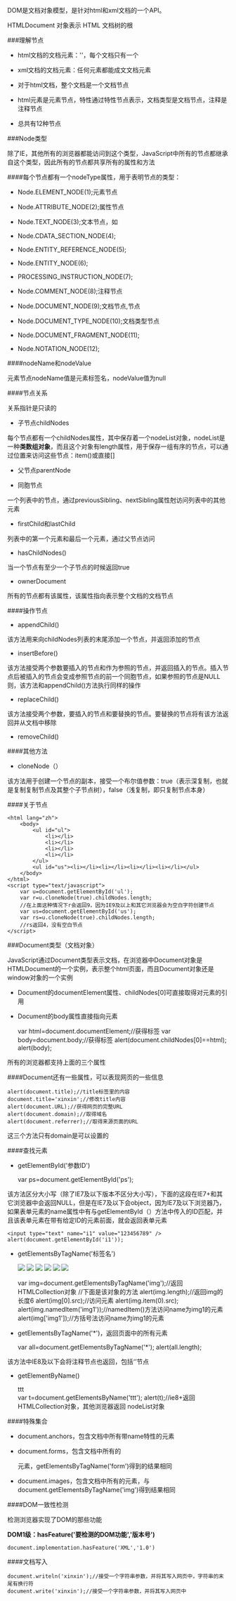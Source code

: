 
DOM是文档对象模型，是针对html和xml文档的一个API。

HTMLDocument 对象表示 HTML 文档树的根

###理解节点

+ html文档的文档元素：'<html>'，每个文档只有一个   

+ xml文档的文档元素：任何元素都能成文文档元素    

+ 对于html文档，整个文档是一个文档节点    

+ html元素是元素节点，特性通过特性节点表示，文档类型是文档节点，注释是注释节点    

+ 总共有12种节点

###Node类型

除了IE，其他所有的浏览器都能访问到这个类型，JavaScript中所有的节点都继承自这个类型，因此所有的节点都共享所有的属性和方法

####每个节点都有一个nodeType属性，用于表明节点的类型：

+ Node.ELEMENT_NODE(1);元素节点

+ Node.ATTRIBUTE_NODE(2);属性节点

+ Node.TEXT_NODE(3);文本节点，如<p>

+ Node.CDATA_SECTION_NODE(4);

+ Node.ENTITY_REFERENCE_NODE(5);

+ Node.ENTITY_NODE(6);

+ PROCESSING_INSTRUCTION_NODE(7);

+ Node.COMMENT_NODE(8);注释节点

+ Node.DOCUMENT_NODE(9);文档节点,<html>节点

+ Node.DOCUMENT_TYPE_NODE(10);文档类型节点

+ Node.DOCUMENT_FRAGMENT_NODE(11);

+ Node.NOTATION_NODE(12);

####nodeName和nodeValue

元素节点nodeName值是元素标签名，nodeValue值为null

####节点关系

关系指针是只读的

+ 子节点childNodes

每个节点都有一个childNodes属性，其中保存着一个nodeList对象，nodeList是一种**类数组对象**，而且这个对象有length属性，用于保存一组有序的节点，可以通过位置来访问这些节点：item()或直接[]

+ 父节点parentNode

+ 同胞节点

一个列表中的节点，通过previousSibling、nextSibling属性尅访问列表中的其他元素

+ firstChild和lastChild

列表中的第一个元素和最后一个元素，通过父节点访问

+ hasChildNodes()

当一个节点有至少一个子节点的时候返回true

+ ownerDocument

所有的节点都有该属性，该属性指向表示整个文档的文档节点

####操作节点

+ appendChild()

该方法用来向childNodes列表的末尾添加一个节点，并返回添加的节点

+ insertBefore()

该方法接受两个参数要插入的节点和作为参照的节点，并返回插入的节点。插入节点后被插入的节点会变成参照节点的前一个同胞节点，如果参照的节点是NULL则，该方法和appendChild()方法执行同样的操作

+ replaceChild()

该方法接受两个参数，要插入的节点和要替换的节点。要替换的节点将有该方法返回并从文档中移除

+ removeChild()

####其他方法

+ cloneNode（）

该方法用于创建一个节点的副本，接受一个布尔值参数：true（表示深复制，也就是复制复制节点及其整个子节点树），false（浅复制，即只复制节点本身）

####关于节点

	<html lang="zh">
		<body>
			<ul id="ul">
				<li></li>
				<li></li>
				<li></li>
				<li></li>
			</ul>
			<ul id="us"><li></li><li></li><li></li><li></li></ul>
		</body>
	</html>
	<script type="text/javascript">
		var u=document.getElementById('ul');
		var r=u.cloneNode(true).childNodes.length;
		//在上面这种情况下r会返回9，因为IE9及以上和其它浏览器会为空白字符创建节点
		var us=document.getElementById('us');
		var rs=u.cloneNode(true).childNodes.length;
		//rs返回4，没有空白节点
	</script>

###Document类型（文档对象）

JavaScript通过Document类型表示文档，在浏览器中Document对象是HTMLDocument的一个实例，表示整个html页面，而且Document对象还是window对象的一个实例

+ Document的documentElement属性、childNodes[0]可直接取得对<html>元素的引用    

+ Document的body属性直接指向<body>元素

	var html=document.documentElement;//获得<html>标签
	var body=document.body;//获得<body>标签
	alert(document.childNodes[0]==html);
	alert(body);

所有的浏览器都支持上面的三个属性    

####Document还有一些属性，可以表现网页的一些信息

	alert(document.title);//title标签里的内容
	document.title='xinxin';//修改title内容
	alert(document.URL);//获得网页的完整URL
	alert(document.domain);//取得域名
	alert(document.referrer);//取得来源页面的URL

这三个方法只有domain是可以设置的

####查找元素

+ getElementById('参数ID')

	var ps=document.getElementById('ps');

该方法区分大小写（除了IE7及以下版本不区分大小写），下面的这段在IE7+和其它浏览器中会返回NULL，但是在IE7及以下会object，因为IE7及以下浏览器乃，如果表单元素的name属性中有与getElementById（）方法中传入的ID匹配，并且该表单元素在带有给定ID的元素前面，就会返回表单元素

	<input type="text" name="i1" value="123456789" />
	alert(document.getElementById('i1'));

+ getElementsByTagName('标签名')
	
	<img src="img/st1.jpg" name="img1" />
	<img src="img/st2.jpg" />
	<img src="img/st3.jpg" />
	<img src="img/st4.jpg" />
	<img src="img/st5.jpg" />
	<img src="img/st6.jpg" />

	var img=document.getElementsByTagName('img');//返回HTMLCollection对象
	//下面是该对象的方法
	alert(img.length);//返回img的长度6
	alert(img[0].src);//访问元素
	alert(img.item(0).src);
	alert(img.namedItem('img1'));//namedItem()方法访问name为img1的元素
	alert(img['img1']);//方括号法访问name为img1的元素

+ getElementsByTagName('*')，返回页面中的所有元素

	var all=document.getElementsByTagName('*');
	alert(all.length);

该方法中IE8及以下会将注释节点也返回，包括‘<!DOCTYPE html>’节点

+ getElementByName()

	<div class="ttt">ttt</div>
	var t=document.getElementsByName('ttt');
	alert(t);//ie8+返回HTMLCollection对象，其他浏览器返回 nodeList对象

####特殊集合

+ document.anchors，包含文档中所有带name特性的<a>元素

+ document.forms，包含文档中所有的<form>元素，getElementsByTagName('form')得到的结果相同

+ document.images，包含文档中所有的<img>元素，与document.getElementsByTagName('img')得到结果相同

####DOM一致性检测

检测浏览器实现了DOM的那些功能

**DOM1级：hasFeature('要检测的DOM功能','版本号')**

	document.implementation.hasFeature('XML','1.0')

####文档写入

	document.writeln('xinxin');//接受一个字符串参数，并将其写入网页中，字符串的末尾有换行符
	document.write('xinxin');//接受一个字符串参数，并将其写入网页中